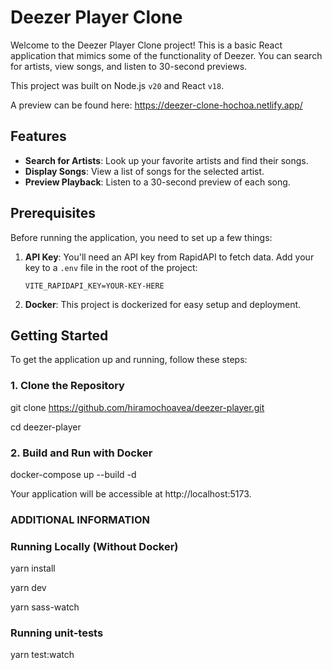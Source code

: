 # Deezer Player Clone

Welcome to the Deezer Player Clone project! This is a basic React application that mimics some of the functionality of Deezer. You can search for artists, view songs, and listen to 30-second previews.

This project was built on Node.js `v20` and React `v18`.

A preview can be found here: https://deezer-clone-hochoa.netlify.app/

## Features

- **Search for Artists**: Look up your favorite artists and find their songs.
- **Display Songs**: View a list of songs for the selected artist.
- **Preview Playback**: Listen to a 30-second preview of each song.

## Prerequisites

Before running the application, you need to set up a few things:

1. **API Key**: You'll need an API key from RapidAPI to fetch data. Add your key to a `.env` file in the root of the project:

    ```plaintext
    VITE_RAPIDAPI_KEY=YOUR-KEY-HERE
    ```

2. **Docker**: This project is dockerized for easy setup and deployment.

## Getting Started

To get the application up and running, follow these steps:

### 1. Clone the Repository

git clone https://github.com/hiramochoavea/deezer-player.git

cd deezer-player

### 2. Build and Run with Docker

docker-compose up --build -d

Your application will be accessible at http://localhost:5173.

### ADDITIONAL INFORMATION

### Running Locally (Without Docker)

yarn install

yarn dev

yarn sass-watch

### Running unit-tests

yarn test:watch